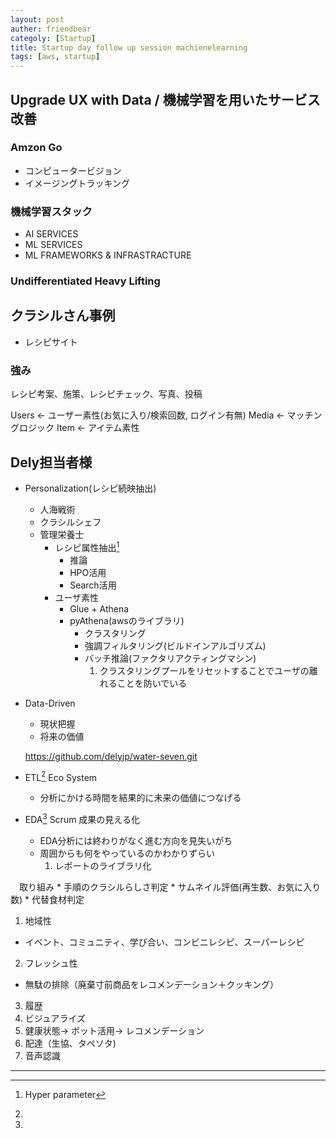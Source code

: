 ```yaml
---
layout: post
auther: friendbear
categoly: [Startup]
title: Startup day follow up session machienelearning
tags: [aws, startup]
---
```


## Upgrade UX with Data / 機械学習を用いたサービス改善

### Amzon Go
* コンピュータービジョン
* イメージングトラッキング

### 機械学習スタック
* AI SERVICES
* ML SERVICES
* ML FRAMEWORKS & INFRASTRACTURE

### Undifferentiated Heavy Lifting


## クラシルさん事例
* レシピサイト

### 強み
レシピ考案、施策、レシピチェック、写真、投稿

Users <- ユーザー素性(お気に入り/検索回数, ログイン有無)
Media <- マッチングロジック
Item <- アイテム素性



## Dely担当者様
* Personalization(レシピ続映抽出)
  * 人海戦術
  * クラシルシェフ
  * 管理栄養士
    * レシピ属性抽出[^3]
      * 推論
      * HPO活用
      * Search活用
    * ユーザ素性
      * Glue + Athena
      * pyAthena(awsのライブラリ)
        * クラスタリング
        * 強調フィルタリング(ビルドインアルゴリズム)
        * バッチ推論(ファクタリアクティングマシン)
          1. クラスタリングプールをリセットすることでユーザの離れることを防いでいる
* Data-Driven
  * 現状把握
  * 将来の価値

  <https://github.com/delyjp/water-seven.git>
* ETL[^1] Eco System
  * 分析にかける時間を結果的に未来の価値につなげる

* EDA[^2] Scrum
  成果の見える化
  * EDA分析には終わりがなく進む方向を見失いがち
  * 周囲からも何をやっているのかわかりずらい
    1. レポートのライブラリ化

　取り組み
    * 手順のクラシルらしさ判定
    * サムネイル評価(再生数、お気に入り数)
    * 代替食材判定

1. 地域性
  + イベント、コミュニティ、学び合い、コンビニレシピ、スーパーレシピ
2. フレッシュ性
  * 無駄の排除（廃棄寸前商品をレコメンデーション＋クッキング）
3. 履歴
4. ビジュアライズ
5. 健康状態-> ボット活用-> レコメンデーション
6. 配達（生協、タペソタ)
7. 音声認識

---
[^1]:
[^2]:
[^3]: Hyper parameter





